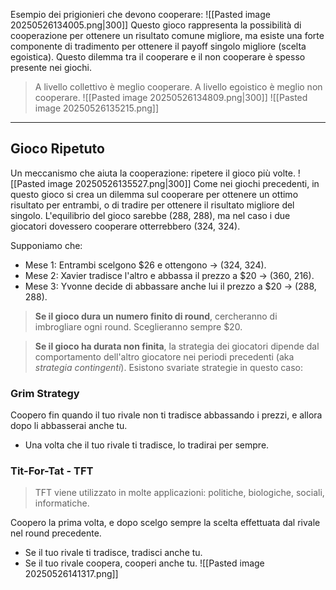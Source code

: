 Esempio dei prigionieri che devono cooperare:
![[Pasted image 20250526134005.png|300]]
Questo gioco rappresenta la possibilità di cooperazione per ottenere un risultato comune migliore, ma esiste una forte componente di tradimento per ottenere il payoff singolo migliore (scelta egoistica).
Questo dilemma tra il cooperare e il non cooperare è spesso presente nei giochi.
> A livello collettivo è meglio cooperare.
> A livello egoistico è meglio non cooperare.
![[Pasted image 20250526134809.png|300]]
![[Pasted image 20250526135215.png]]

---
## Gioco Ripetuto
Un meccanismo che aiuta la cooperazione: ripetere il gioco più volte.
![[Pasted image 20250526135527.png|300]]
Come nei giochi precedenti, in questo gioco si crea un dilemma sul cooperare per ottenere un ottimo risultato per entrambi, o di tradire per ottenere il risultato migliore del singolo.
L'equilibrio del gioco sarebbe (288, 288), ma nel caso i due giocatori dovessero cooperare otterrebbero (324, 324).

Supponiamo che:
- Mese 1: Entrambi scelgono $26 e ottengono -> (324, 324).
- Mese 2: Xavier tradisce l'altro e abbassa il prezzo a $20 -> (360, 216).
- Mese 3: Yvonne decide di abbassare anche lui il prezzo a $20 -> (288, 288).

> **Se il gioco dura un numero finito di round**, cercheranno di imbrogliare ogni round. Sceglieranno sempre $20.

> **Se il gioco ha durata non finita**, la strategia dei giocatori dipende dal comportamento dell'altro giocatore nei periodi precedenti (aka *strategia contingenti*). Esistono svariate strategie in questo caso:

### Grim Strategy
Coopero fin quando il tuo rivale non ti tradisce abbassando i prezzi, e allora dopo li abbasserai anche tu.
- Una volta che il tuo rivale ti tradisce, lo tradirai per sempre.
### Tit-For-Tat - TFT
> TFT viene utilizzato in molte applicazioni: politiche, biologiche, sociali, informatiche.

Coopero la prima volta, e dopo scelgo sempre la scelta effettuata dal rivale nel round precedente.
- Se il tuo rivale ti tradisce, tradisci anche tu.
- Se il tuo rivale coopera, cooperi anche tu.
![[Pasted image 20250526141317.png]]
